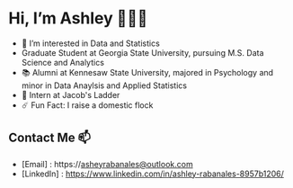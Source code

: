 # Hi, I’m Ashley 👩🏻‍💻
- 🥑 I’m interested in Data and Statistics 
- Graduate Student at Georgia State University, pursuing M.S. Data Science and Analytics
- 📚 Alumni at Kennesaw State University, majored in Psychology and minor in Data Anaylsis and Applied Statistics 
- 🐚 Intern at Jacob's Ladder 
- ☄️ Fun Fact: I raise a domestic flock 


## Contact Me 📫 
+ [Email] : https://asheyrabanales@outlook.com
+ [LinkedIn] : https://www.linkedin.com/in/ashley-rabanales-8957b1206/
